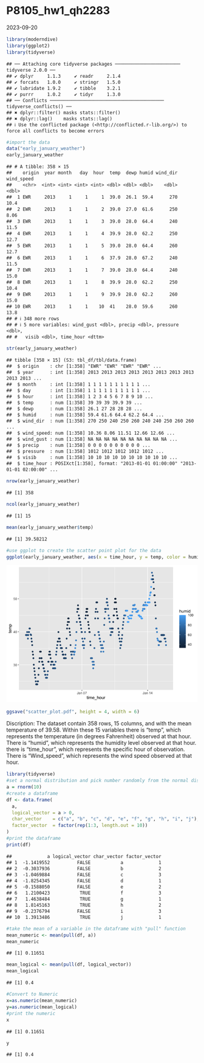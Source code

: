 P8105_hw1_qh2283
================
2023-09-20

``` r
library(moderndive)
library(ggplot2)
library(tidyverse)
```

    ## ── Attaching core tidyverse packages ──────────────────────── tidyverse 2.0.0 ──
    ## ✔ dplyr     1.1.3     ✔ readr     2.1.4
    ## ✔ forcats   1.0.0     ✔ stringr   1.5.0
    ## ✔ lubridate 1.9.2     ✔ tibble    3.2.1
    ## ✔ purrr     1.0.2     ✔ tidyr     1.3.0
    ## ── Conflicts ────────────────────────────────────────── tidyverse_conflicts() ──
    ## ✖ dplyr::filter() masks stats::filter()
    ## ✖ dplyr::lag()    masks stats::lag()
    ## ℹ Use the conflicted package (<http://conflicted.r-lib.org/>) to force all conflicts to become errors

``` r
#import the data 
data("early_january_weather")
early_january_weather
```

    ## # A tibble: 358 × 15
    ##    origin  year month   day  hour  temp  dewp humid wind_dir wind_speed
    ##    <chr>  <int> <int> <int> <int> <dbl> <dbl> <dbl>    <dbl>      <dbl>
    ##  1 EWR     2013     1     1     1  39.0  26.1  59.4      270      10.4 
    ##  2 EWR     2013     1     1     2  39.0  27.0  61.6      250       8.06
    ##  3 EWR     2013     1     1     3  39.0  28.0  64.4      240      11.5 
    ##  4 EWR     2013     1     1     4  39.9  28.0  62.2      250      12.7 
    ##  5 EWR     2013     1     1     5  39.0  28.0  64.4      260      12.7 
    ##  6 EWR     2013     1     1     6  37.9  28.0  67.2      240      11.5 
    ##  7 EWR     2013     1     1     7  39.0  28.0  64.4      240      15.0 
    ##  8 EWR     2013     1     1     8  39.9  28.0  62.2      250      10.4 
    ##  9 EWR     2013     1     1     9  39.9  28.0  62.2      260      15.0 
    ## 10 EWR     2013     1     1    10  41    28.0  59.6      260      13.8 
    ## # ℹ 348 more rows
    ## # ℹ 5 more variables: wind_gust <dbl>, precip <dbl>, pressure <dbl>,
    ## #   visib <dbl>, time_hour <dttm>

``` r
str(early_january_weather)
```

    ## tibble [358 × 15] (S3: tbl_df/tbl/data.frame)
    ##  $ origin    : chr [1:358] "EWR" "EWR" "EWR" "EWR" ...
    ##  $ year      : int [1:358] 2013 2013 2013 2013 2013 2013 2013 2013 2013 2013 ...
    ##  $ month     : int [1:358] 1 1 1 1 1 1 1 1 1 1 ...
    ##  $ day       : int [1:358] 1 1 1 1 1 1 1 1 1 1 ...
    ##  $ hour      : int [1:358] 1 2 3 4 5 6 7 8 9 10 ...
    ##  $ temp      : num [1:358] 39 39 39 39.9 39 ...
    ##  $ dewp      : num [1:358] 26.1 27 28 28 28 ...
    ##  $ humid     : num [1:358] 59.4 61.6 64.4 62.2 64.4 ...
    ##  $ wind_dir  : num [1:358] 270 250 240 250 260 240 240 250 260 260 ...
    ##  $ wind_speed: num [1:358] 10.36 8.06 11.51 12.66 12.66 ...
    ##  $ wind_gust : num [1:358] NA NA NA NA NA NA NA NA NA NA ...
    ##  $ precip    : num [1:358] 0 0 0 0 0 0 0 0 0 0 ...
    ##  $ pressure  : num [1:358] 1012 1012 1012 1012 1012 ...
    ##  $ visib     : num [1:358] 10 10 10 10 10 10 10 10 10 10 ...
    ##  $ time_hour : POSIXct[1:358], format: "2013-01-01 01:00:00" "2013-01-01 02:00:00" ...

``` r
nrow(early_january_weather)
```

    ## [1] 358

``` r
ncol(early_january_weather)
```

    ## [1] 15

``` r
mean(early_january_weather$temp)
```

    ## [1] 39.58212

``` r
#use ggplot to create the scatter point plot for the data
ggplot(early_january_weather, aes(x = time_hour, y = temp, color = humid)) + geom_point()
```

![](P8105_hw1_qh2283_files/figure-gfm/unnamed-chunk-1-1.png)<!-- -->

``` r
ggsave("scatter_plot.pdf", height = 4, width = 6)
```

Discription: The dataset contain 358 rows, 15 columns, and with the mean
temperature of 39.58. Within these 15 variables there is “temp”, which
represents the temperature (in degrees Fahrenheit) observed at that
hour. There is “humid”, which represents the humidity level observed at
that hour. there is “time_hour”, which represents the specific hour of
observation. There is “Wind_speed”, which represents the wind speed
observed at that hour.

``` r
library(tidyverse)
#set a normal distribution and pick number randomly from the normal distribution
a = rnorm(10)
#create a dataframe 
df <- data.frame(
  a,
  logical_vector = a > 0,
  char_vector    = c("a", "b", "c", "d", "e", "f", "g", "h", "i", "j"),
  factor_vector  = factor(rep(1:3, length.out = 10))
)
#print the dataframe
print(df)
```

    ##             a logical_vector char_vector factor_vector
    ## 1  -1.1419552          FALSE           a             1
    ## 2  -0.3037936          FALSE           b             2
    ## 3  -1.0469884          FALSE           c             3
    ## 4  -1.8254345          FALSE           d             1
    ## 5  -0.1588050          FALSE           e             2
    ## 6   1.2100423           TRUE           f             3
    ## 7   1.4638484           TRUE           g             1
    ## 8   1.8145163           TRUE           h             2
    ## 9  -0.2376794          FALSE           i             3
    ## 10  1.3913486           TRUE           j             1

``` r
#take the mean of a variable in the dataframe with "pull" function
mean_numeric <- mean(pull(df, a))
mean_numeric
```

    ## [1] 0.11651

``` r
mean_logical <- mean(pull(df, logical_vector))
mean_logical
```

    ## [1] 0.4

``` r
#Convert to Numeric
x=as.numeric(mean_numeric)
y=as.numeric(mean_logical)
#print the numeric 
x
```

    ## [1] 0.11651

``` r
y
```

    ## [1] 0.4

